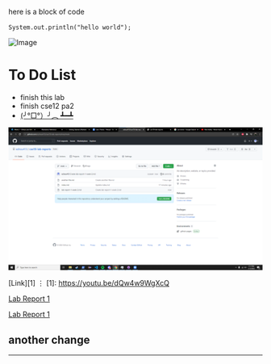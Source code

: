 here is a block of code 
```
System.out.println("hello world");
```

![Image](https://i.kym-cdn.com/entries/icons/original/000/026/638/cat.jpg)

# To Do List
* finish this lab
* finish cse12 pa2
* [(╯°□°）╯︵ ┻━┻](https://youtu.be/dQw4w9WgXcQ)

![Image](screenshot.png)

[Link][1]
⋮
[1]: https://youtu.be/dQw4w9WgXcQ

[Lab Report 1](lab-report-1-week-2.html)

[Lab Report 1](https://ezhou413.github.io/cse15l-lab-reports/lab-report-1-week-2.html)

## another change
---
